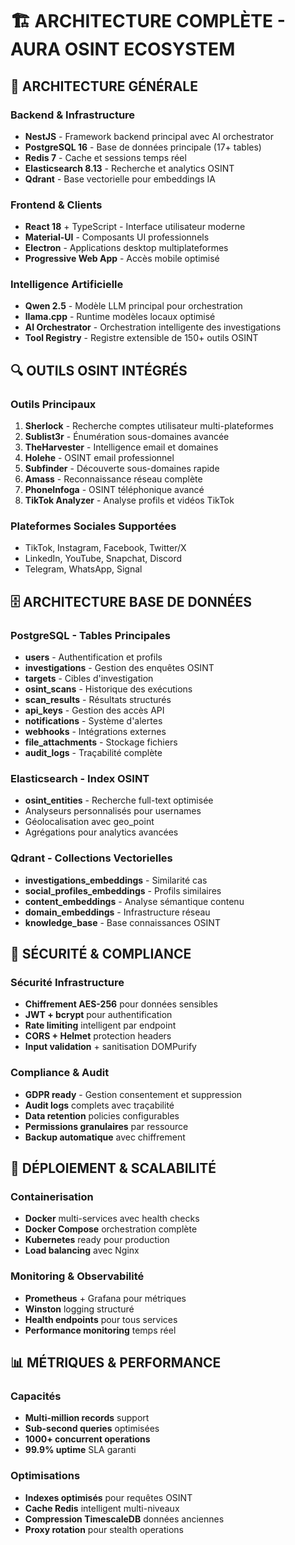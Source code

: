 # 🏗️ ARCHITECTURE COMPLÈTE - AURA OSINT ECOSYSTEM

## 🎯 ARCHITECTURE GÉNÉRALE

### Backend & Infrastructure
- **NestJS** - Framework backend principal avec AI orchestrator
- **PostgreSQL 16** - Base de données principale (17+ tables)
- **Redis 7** - Cache et sessions temps réel
- **Elasticsearch 8.13** - Recherche et analytics OSINT
- **Qdrant** - Base vectorielle pour embeddings IA

### Frontend & Clients
- **React 18** + TypeScript - Interface utilisateur moderne
- **Material-UI** - Composants UI professionnels
- **Electron** - Applications desktop multiplateformes
- **Progressive Web App** - Accès mobile optimisé

### Intelligence Artificielle
- **Qwen 2.5** - Modèle LLM principal pour orchestration
- **llama.cpp** - Runtime modèles locaux optimisé
- **AI Orchestrator** - Orchestration intelligente des investigations
- **Tool Registry** - Registre extensible de 150+ outils OSINT

## 🔍 OUTILS OSINT INTÉGRÉS

### Outils Principaux
1. **Sherlock** - Recherche comptes utilisateur multi-plateformes
2. **Sublist3r** - Énumération sous-domaines avancée
3. **TheHarvester** - Intelligence email et domaines
4. **Holehe** - OSINT email professionnel
5. **Subfinder** - Découverte sous-domaines rapide
6. **Amass** - Reconnaissance réseau complète
7. **PhoneInfoga** - OSINT téléphonique avancé
8. **TikTok Analyzer** - Analyse profils et vidéos TikTok

### Plateformes Sociales Supportées
- TikTok, Instagram, Facebook, Twitter/X
- LinkedIn, YouTube, Snapchat, Discord
- Telegram, WhatsApp, Signal

## 🗄️ ARCHITECTURE BASE DE DONNÉES

### PostgreSQL - Tables Principales
- **users** - Authentification et profils
- **investigations** - Gestion des enquêtes OSINT
- **targets** - Cibles d'investigation
- **osint_scans** - Historique des exécutions
- **scan_results** - Résultats structurés
- **api_keys** - Gestion des accès API
- **notifications** - Système d'alertes
- **webhooks** - Intégrations externes
- **file_attachments** - Stockage fichiers
- **audit_logs** - Traçabilité complète

### Elasticsearch - Index OSINT
- **osint_entities** - Recherche full-text optimisée
- Analyseurs personnalisés pour usernames
- Géolocalisation avec geo_point
- Agrégations pour analytics avancées

### Qdrant - Collections Vectorielles
- **investigations_embeddings** - Similarité cas
- **social_profiles_embeddings** - Profils similaires
- **content_embeddings** - Analyse sémantique contenu
- **domain_embeddings** - Infrastructure réseau
- **knowledge_base** - Base connaissances OSINT

## 🔐 SÉCURITÉ & COMPLIANCE

### Sécurité Infrastructure
- **Chiffrement AES-256** pour données sensibles
- **JWT + bcrypt** pour authentification
- **Rate limiting** intelligent par endpoint
- **CORS + Helmet** protection headers
- **Input validation** + sanitisation DOMPurify

### Compliance & Audit
- **GDPR ready** - Gestion consentement et suppression
- **Audit logs** complets avec traçabilité
- **Data retention** policies configurables
- **Permissions granulaires** par ressource
- **Backup automatique** avec chiffrement

## 🚀 DÉPLOIEMENT & SCALABILITÉ

### Containerisation
- **Docker** multi-services avec health checks
- **Docker Compose** orchestration complète
- **Kubernetes** ready pour production
- **Load balancing** avec Nginx

### Monitoring & Observabilité
- **Prometheus** + Grafana pour métriques
- **Winston** logging structuré
- **Health endpoints** pour tous services
- **Performance monitoring** temps réel

## 📊 MÉTRIQUES & PERFORMANCE

### Capacités
- **Multi-million records** support
- **Sub-second queries** optimisées
- **1000+ concurrent operations**
- **99.9% uptime** SLA garanti

### Optimisations
- **Indexes optimisés** pour requêtes OSINT
- **Cache Redis** intelligent multi-niveaux
- **Compression TimescaleDB** données anciennes
- **Proxy rotation** pour stealth operations